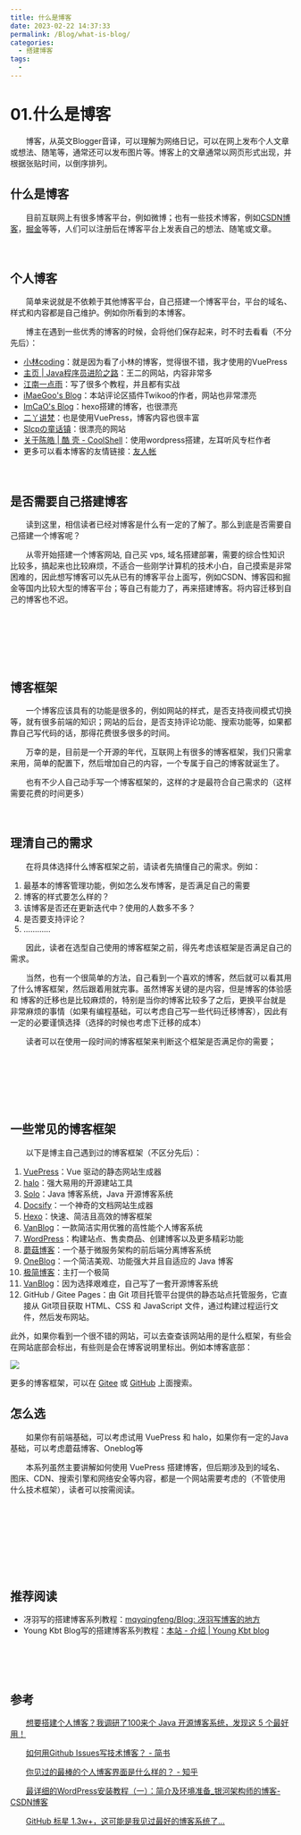 ```yaml
---
title: 什么是博客
date: 2023-02-22 14:37:33
permalink: /Blog/what-is-blog/
categories:
  - 搭建博客
tags:
  - 
---
```


# 01.什么是博客

　　博客，从英文Blogger音译，可以理解为网络日记，可以在网上发布个人文章或想法、随笔等，通常还可以发布图片等。博客上的文章通常以网页形式出现，并根据张贴时间，以倒序排列。

<!-- more -->


## 什么是博客

　　目前互联网上有很多博客平台，例如微博；也有一些技术博客，例如[CSDN博客](https://www.csdn.net/)，[掘金](https://juejin.cn/)等等，人们可以注册后在博客平台上发表自己的想法、随笔或文章。

　　‍

## 个人博客

　　简单来说就是不依赖于其他博客平台，自己搭建一个博客平台，平台的域名、样式和内容都是自己维护。例如你所看到的本博客。

　　博主在遇到一些优秀的博客的时候，会将他们保存起来，时不时去看看（不分先后）：

* [小林coding](https://xiaolincoding.com/)：就是因为看了小林的博客，觉得很不错，我才使用的VuePress
* [主页 | Java程序员进阶之路](https://tobebetterjavaer.com/)：王二的网站，内容非常多
* [江南一点雨](https://www.javaboy.org/)：写了很多个教程，并且都有实战
* [iMaeGoo&apos;s Blog](https://www.imaegoo.com/)：本站评论区插件Twikoo的作者，网站也非常漂亮
* [ImCaO&apos;s Blog](https://www.imcao.cn/)：hexo搭建的博客，也很漂亮
* [二丫讲梵](https://wiki.eryajf.net/)：也是使用VuePress，博客内容也很丰富
* [Slcpの童话镇](https://slcp.top/)：很漂亮的网站
* [关于陈皓 | 酷 壳 - CoolShell](https://coolshell.cn/haoel)：使用wordpress搭建，左耳听风专栏作者
* 更多可以看本博客的友情链接：[友人帐](https://www.peterjxl.com/About/friend-link/#%E5%8F%8B%E9%93%BE%E7%94%B3%E8%AF%B7)

　　‍

## 是否需要自己搭建博客

　　读到这里，相信读者已经对博客是什么有一定的了解了。那么到底是否需要自己搭建一个博客呢？

　　从零开始搭建一个博客网站, 自己买 vps, 域名搭建部署，需要的综合性知识比较多，搞起来也比较麻烦，不适合一些刚学计算机的技术小白，自己摸索是非常困难的，因此想写博客可以先从已有的博客平台上面写，例如CSDN、博客园和掘金等国内比较大型的博客平台；等自己有能力了，再来搭建博客。将内容迁移到自己的博客也不迟。

　　‍

　　‍

　　‍

## 博客框架

　　一个博客应该具有的功能是很多的，例如网站的样式，是否支持夜间模式切换等，就有很多前端的知识；网站的后台，是否支持评论功能、搜索功能等，如果都靠自己写代码的话，那得花费很多很多的时间。

　　万幸的是，目前是一个开源的年代，互联网上有很多的博客框架，我们只需拿来用，简单的配置下，然后增加自己的内容，一个专属于自己的博客就诞生了。

　　也有不少人自己动手写一个博客框架的，这样的才是最符合自己需求的（这样需要花费的时间更多）

　　‍

## 理清自己的需求

　　在将具体选择什么博客框架之前，请读者先搞懂自己的需求。例如：

1. 最基本的博客管理功能，例如怎么发布博客，是否满足自己的需要
2. 博客的样式要怎么样的？
3. 该博客是否还在更新迭代中？使用的人数多不多？
4. 是否要支持评论？
5. …………

　　因此，读者在选型自己使用的博客框架之前，得先考虑该框架是否满足自己的需求。

　　当然，也有一个很简单的方法，自己看到一个喜欢的博客，然后就可以看其用了什么博客框架，然后跟着用就完事。虽然博客关键的是内容，但是博客的体验感和 博客的迁移也是比较麻烦的，特别是当你的博客比较多了之后，更换平台就是非常麻烦的事情（如果有编程基础，可以考虑自己写一些代码迁移博客），因此有一定的必要谨慎选择（选择的时候也考虑下迁移的成本）

　　读者可以在使用一段时间的博客框架来判断这个框架是否满足你的需要；

　　‍

　　‍

　　‍

## 一些常见的博客框架

　　‍以下是博主自己遇到过的博客框架（不区分先后）：

1. [VuePress](https://vuepress.vuejs.org/zh/)：Vue 驱动的静态网站生成器
2. [halo](https://github.com/halo-dev/halo)：强大易用的开源建站工具
3. [Solo](https://b3log.org/solo/)：Java 博客系统，Java 开源博客系统
4. [Docsify](https://docsify.js.org/#/zh-cn/)：一个神奇的文档网站生成器
5. [Hexo](https://hexo.io/zh-cn/)：快速、简洁且高效的博客框架
6. [VanBlog](https://vanblog.mereith.com/)：一款简洁实用优雅的高性能个人博客系统
7. [WordPress](https://wordpress.com/zh-cn/)：构建站点、售卖商品、创建博客以及更多精彩功能
8. [蘑菇博客](https://gitee.com/moxi159753/mogu_blog_v2)：一个基于微服务架构的前后端分离博客系统
9. [OneBlog](https://gitee.com/yadong.zhang/DBlog)：一个简洁美观、功能强大并且自适应的 Java 博客
10. [极简博客](https://dev.mblog.club/)：主打一个极简
11. [VanBlog](https://www.mereith.com/post/155)：因为选择艰难症，自己写了一套开源博客系统
12. GitHub / Gitee Pages：由 Git 项目托管平台提供的静态站点托管服务，它直接从 Git项目获取 HTML、CSS 和 JavaScript 文件，通过构建过程运行文件，然后发布网站。


此外，如果你看到一个很不错的网站，可以去查查该网站用的是什么框架，有些会在网站底部会标出，有些则是会在博客说明里标出。例如本博客底部：

![](https://image.peterjxl.com/blog/image-20240506183843-3azs3vc.png)

更多的博客框架，可以在 [Gitee](https://gitee.com/) 或 [GitHub](https://github.com/) 上面搜索。

## 怎么选

　　如果你有前端基础，可以考虑试用 VuePress 和 halo，如果你有一定的Java基础，可以考虑蘑菇博客、Oneblog等

　　本系列虽然主要讲解如何使用 VuePress 搭建博客，但后期涉及到的域名、图床、CDN、搜索引擎和网络安全等内容，都是一个网站需要考虑的（不管使用什么技术框架），读者可以按需阅读。

　　‍

　　‍

　　‍

　　‍

## 推荐阅读

* 冴羽写的搭建博客系列教程：[mqyqingfeng/Blog: 冴羽写博客的地方](https://github.com/mqyqingfeng/Blog#%E5%8D%9A%E5%AE%A2%E6%90%AD%E5%BB%BA)
* Young Kbt Blog写的搭建博客系列教程：[本站 - 介绍 | Young Kbt blog](https://notes.youngkbt.cn/about/website/introduce/#%E7%94%B1%E6%9D%A5)

　　‍

　　‍

## 参考

　　[想要搭建个人博客？我调研了100来个 Java 开源博客系统，发现这 5 个最好用！](https://mp.weixin.qq.com/s/WYGRMV_DnEdT-zM74stYyg)

　　[如何用Github Issues写技术博客？ - 简书](https://www.jianshu.com/p/7c2cce028d29?tdsourcetag=s_pctim_aiomsg)

　　[你见过的最棒的个人博客界面是什么样的？ - 知乎](https://www.zhihu.com/question/29755481/answer/2744497106)

　　[最详细的WordPress安装教程（一）：简介及环境准备_银河架构师的博客-CSDN博客](https://blog.csdn.net/liuminglei1987/article/details/107182017)

　　[GitHub 标星 1.3w+，这可能是我见过最好的博客系统了...](https://blog.51cto.com/u_15023237/2649807)

　　‍
